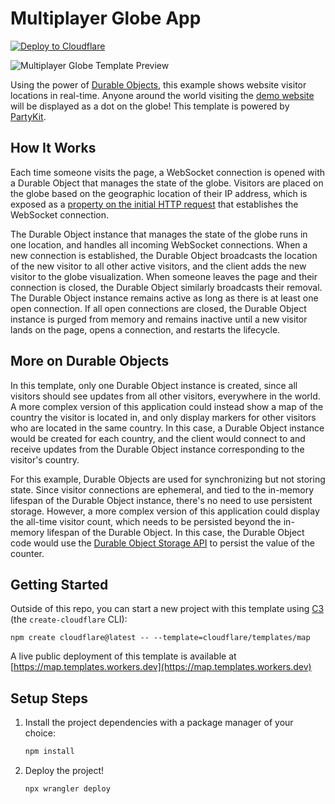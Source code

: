 # Multiplayer Globe App

[![Deploy to Cloudflare](https://deploy.workers.cloudflare.com/button)](https://deploy.workers.cloudflare.com/?url=https://github.com/cloudflare/templates/tree/main/map)

![Multiplayer Globe Template Preview](https://imagedelivery.net/wSMYJvS3Xw-n339CbDyDIA/43100bd9-8e11-4c20-cc00-3bec86253f00/public)

<!-- dash-content-start -->

Using the power of [Durable Objects](https://developers.cloudflare.com/durable-objects/), this example shows website visitor locations in real-time. Anyone around the world visiting the [demo website](https://map.templates.workers.dev) will be displayed as a dot on the globe! This template is powered by [PartyKit](https://www.partykit.io/).

## How It Works

Each time someone visits the page, a WebSocket connection is opened with a Durable Object that manages the state of the globe. Visitors are placed on the globe based on the geographic location of their IP address, which is exposed as a [property on the initial HTTP request](https://developers.cloudflare.com/workers/runtime-apis/request/#incomingrequestcfproperties) that establishes the WebSocket connection.

The Durable Object instance that manages the state of the globe runs in one location, and handles all incoming WebSocket connections. When a new connection is established, the Durable Object broadcasts the location of the new visitor to all other active visitors, and the client adds the new visitor to the globe visualization. When someone leaves the page and their connection is closed, the Durable Object similarly broadcasts their removal. The Durable Object instance remains active as long as there is at least one open connection. If all open connections are closed, the Durable Object instance is purged from memory and remains inactive until a new visitor lands on the page, opens a connection, and restarts the lifecycle.

## More on Durable Objects

In this template, only one Durable Object instance is created, since all visitors should see updates from all other visitors, everywhere in the world. A more complex version of this application could instead show a map of the country the visitor is located in, and only display markers for other visitors who are located in the same country. In this case, a Durable Object instance would be created for each country, and the client would connect to and receive updates from the Durable Object instance corresponding to the visitor's country.

For this example, Durable Objects are used for synchronizing but not storing state. Since visitor connections are ephemeral, and tied to the in-memory lifespan of the Durable Object instance, there's no need to use persistent storage. However, a more complex version of this application could display the all-time visitor count, which needs to be persisted beyond the in-memory lifespan of the Durable Object. In this case, the Durable Object code would use the [Durable Object Storage API](https://developers.cloudflare.com/durable-objects/api/storage-api/) to persist the value of the counter.

<!-- dash-content-end -->

## Getting Started

Outside of this repo, you can start a new project with this template using [C3](https://developers.cloudflare.com/pages/get-started/c3/) (the `create-cloudflare` CLI):

```
npm create cloudflare@latest -- --template=cloudflare/templates/map
```

A live public deployment of this template is available at [https://map.templates.workers.dev](https://map.templates.workers.dev)

## Setup Steps

1. Install the project dependencies with a package manager of your choice:
   ```bash
   npm install
   ```
2. Deploy the project!
   ```bash
   npx wrangler deploy
   ```
